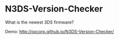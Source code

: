 # N3DS-Version-Checker
What is the newest 3DS firmware?

Demo: http://oxcorp.github.io/N3DS-Version-Checker/
